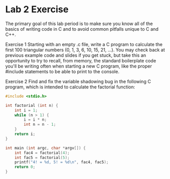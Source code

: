 Lab 2 Exercise
==========================

The primary goal of this lab period is to make sure you know all of the basics of writing code in C and to avoid common pitfalls unique to C and C++.

Exercise 1
Starting with an empty .c file, write a C program to calculate the first 100 triangular numbers (0, 1, 3, 6, 10, 15, 21, …). You may check back at previous example code and slides if you get stuck, but take this an opportunity to try to recall, from memory, the standard boilerplate code you'll be writing often when starting a new C program, like the proper #include statements to be able to print to the console.

Exercise 2
Find and fix the variable shadowing bug in the following C program, which is intended to calculate the factorial function:

```c++
#include <stdio.h>

int factorial (int n) {
	int i = 1;
	while (n > 1) {
		i = i * n;
		int n = n - 1;
	}
	return i;
}

int main (int argc, char *argv[]) {
	int fac4 = factorial(4);
	int fac5 = factorial(5);
	printf("4! = %d, 5! = %d\n", fac4, fac5);
	return 0;
}
```